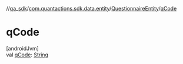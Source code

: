 //[qa_sdk](../../../index.md)/[com.quantactions.sdk.data.entity](../index.md)/[QuestionnaireEntity](index.md)/[qCode](q-code.md)

# qCode

[androidJvm]\
val [qCode](q-code.md): [String](https://kotlinlang.org/api/latest/jvm/stdlib/kotlin/-string/index.html)
